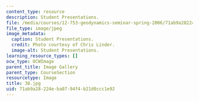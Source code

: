 ```yaml
---
content_type: resource
description: Student Presentations.
file: /media/courses/12-753-geodynamics-seminar-spring-2006/71ab9a28224eba0794f4b21d0ccc1e92_38.jpg
file_type: image/jpeg
image_metadata:
  caption: Student Presentations.
  credit: Photo courtesy of Chris Linder.
  image-alt: Student Presentations.
learning_resource_types: []
ocw_type: OCWImage
parent_title: Image Gallery
parent_type: CourseSection
resourcetype: Image
title: 38.jpg
uid: 71ab9a28-224e-ba07-94f4-b21d0ccc1e92
---
```

